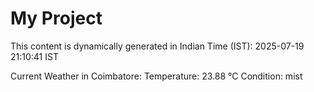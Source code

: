 # My Project

This content is dynamically generated in Indian Time (IST): 2025-07-19 21:10:41 IST


Current Weather in Coimbatore:
Temperature: 23.88 °C
Condition: mist
